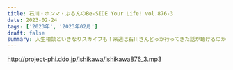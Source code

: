```yaml
---
title: 石川・ホンマ・ぶるんのBe-SIDE Your Life! vol.876-3
date: 2023-02-24
tags: ['2023年', '2023年02月']
draft: false
summary: 人生相談といきなりスカイプも！来週は石川さんどっか行ってきた話が聴けるのか？お楽しみに！
---
```


http://project-phi.ddo.jp/ishikawa/ishikawa876_3.mp3
